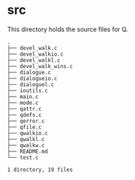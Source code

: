 # src
This directory holds the source files for Q.

```
.
├── devel_walk.c
├── devel_walkio.c
├── devel_walkl.c
├── devel_walk_wins.c
├── dialogue.c
├── dialogueio.c
├── dialoguel.c
├── ioutils.c
├── main.c
├── mode.c
├── qattr.c
├── qdefs.c
├── qerror.c
├── qfile.c
├── qwalkio.c
├── qwalkl.c
├── qwalkw.c
├── README.md
└── test.c

1 directory, 19 files
```
